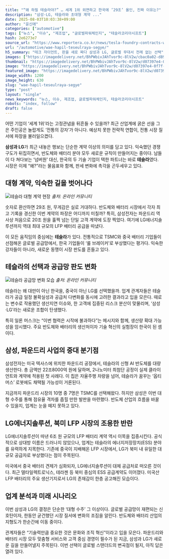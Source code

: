 ```yaml
---
title: "“왜 하필 테슬라야?” … 세계 1위 외면하고 한국에 ’29조’ 올인, 진짜 이유는?"
description: "삼성·LG, 테슬라와 초대형 계약 ..."
date: 2025-08-03T10:03:38+09:00
author: "윤신애"
categories: ["automotive"]
tags: ["뉴스", "이슈", "제조업", "글로벌파워체인지", "테슬라코리아시프트"]
hash: 2e6273e7
source_url: "https://www.reportera.co.kr/news/tesla-foundry-contracts-with-samsung/"
url: "/automotive/wae-hapil-teseulraya-segye/"
h5_summary: "테크 자이언트, 판을 새로 짜다 삼성과 LG, 글로벌 무대서 전례 없는 선택"
images: ["https://imagedelivery.net/BhPWbivJAhTvor9c-8lV2w/cbac0a02-d89e-4f95-11e1-c001e9ec1b00/public", "https://imagedelivery.net/BhPWbivJAhTvor9c-8lV2w/d07397e4-0f7f-4457-e9f5-d660d791e900/public", "https://imagedelivery.net/BhPWbivJAhTvor9c-8lV2w/6637b2e7-cfc7-43d7-41cf-73e7649d1e00/public"]
thumbnail: "https://imagedelivery.net/BhPWbivJAhTvor9c-8lV2w/d07397e4-0f7f-4457-e9f5-d660d791e900/public"
image: "https://imagedelivery.net/BhPWbivJAhTvor9c-8lV2w/d07397e4-0f7f-4457-e9f5-d660d791e900/public"
featured_image: "https://imagedelivery.net/BhPWbivJAhTvor9c-8lV2w/d07397e4-0f7f-4457-e9f5-d660d791e900/public"
image_width: 1200
image_height: 630
slug: "wae-hapil-teseulraya-segye"
type: "post"
layout: "single"
news_keywords: "뉴스, 이슈, 제조업, 글로벌파워체인지, 테슬라코리아시프트"
robots: "index, follow"
draft: false
---
```


어떤 기업이 ‘세계 1위’라는 고정관념을 뒤흔들 수 있을까? 최근 산업계에 굵은 선을 그은 주인공은 놀랍게도 ‘전통의 강자’가 아니다. 예상치 못한 전략적 연합이, 전통 시장 질서에 파장을 불러일으켰다.

**삼성과 LG**가 최근 내놓은 행보는 단순한 계약 이상의 의미를 담고 있다. 익숙했던 경쟁구도가 뒤집히면서, 반도체와 배터리 분야 모두 새로운 규칙이 만들어지는 중이다. 남들이 다 쳐다보는 ‘넘버원’ 대신, 한국의 두 기술 기업이 택한 파트너는 바로 **테슬라**였다. 시장은 이제 “왜?”라는 물음표와 함께, 판세 변화에 촉각을 곤두세우고 있다.

## 대형 계약, 익숙한 길을 벗어나다

![테슬라 대형 계약 현장](https://imagedelivery.net/BhPWbivJAhTvor9c-8lV2w/cbac0a02-d89e-4f95-11e1-c001e9ec1b00/public)
*출처: 온라인 커뮤니티*


숫자로 환산하면 29조 원, 무게감은 실로 거대하다. 반도체와 배터리 시장에서 각자 최고 기록을 경신한 이번 계약의 파장은 어디까지 미칠까? 특히, 삼성전자는 파운드리 역사상 처음으로 20조 원을 훌쩍 넘는 단일 고객 계약에 도장 찍었다. 여기에 LG에너지솔루션까지 역대 최대 규모의 LFP 배터리 공급을 따냈다.

이 모든 움직임의 중심에는 **테슬라**가 있다. 전통적으로 TSMC와 중국 배터리 기업들이 선점해온 글로벌 공급망에서, 한국 기업들이 ‘룰 브레이커’로 부상했다는 평가다. 익숙한 강자들이 아니라, 새로운 동맹이 시장 판도를 흔들고 있다.

## 테슬라의 선택과 공급망 판도 변화

![테슬라 공급망 변화 모습](https://imagedelivery.net/BhPWbivJAhTvor9c-8lV2w/6637b2e7-cfc7-43d7-41cf-73e7649d1e00/public)
*출처: 온라인 커뮤니티*


테슬라는 왜 대만이 아닌 한국을, 중국이 아닌 LG를 선택했을까. 업계 관계자들은 테슬라가 공급 일정 불확실성과 공급처 다변화를 동시에 고려한 결과라고 입을 모은다. 때로는 변수로 작용했던 생산지연 이슈와, 한 고객에 집중된 리스크 분산이 맞물리며, ‘삼성·LG’라는 새로운 조합이 탄생했다.

특히 일론 머스크는 “이번 협력은 시작에 불과하다”는 메시지와 함께, 생산량 확대 가능성을 암시했다. 주요 반도체와 배터리의 생산처이자 기술 혁신의 실험장이 한국이 된 셈이다.

## 삼성, 파운드리 사업의 중대 분기점

삼성전자는 미국 텍사스에 위치한 파운드리 공장에서, 테슬라의 신형 AI 반도체를 대량 생산한다. 총 금액만 22조8000억 원에 달하며, 2나노미터 최첨단 공정이 실제 클라이언트와 계약에 적용된 첫 사례다. 이 칩은 자율주행 차량을 넘어, 테슬라가 꿈꾸는 ‘옵티머스’ 로봇에도 채택될 가능성이 거론된다.

지금까지 파운드리 시장의 10명 중 7명은 TSMC를 선택해왔다. 하지만 삼성은 이번 대형 수주를 통해 점유율 격차를 좁힐 만한 발판을 마련했다. 반도체 산업의 흐름을 바꿀 수 있을지, 업계는 눈을 떼지 못하고 있다.

## LG에너지솔루션, 북미 LFP 시장의 조용한 반란

LG에너지솔루션이 따낸 6조 원 규모의 LFP 배터리 계약 역시 이목을 집중시킨다. 공식적으로 상대방 이름은 드러나지 않았으나, 업계는 테슬라의 에너지저장장치(ESS) 분야를 유력하게 지목한다. 기존에 중국이 지배해온 LFP 시장에서, LG가 북미 내 유일한 대규모 공급자로 부상했다는 점이 주목된다.

미국에서 중국 배터리 견제가 심화되자, LG에너지솔루션이 대체 공급처로 떠오른 것이다. 최근 델타일렉트로닉스, 테라젠 등 북미 중심의 ESS 공급계약도 이어졌다. 미국산 LFP 배터리의 주요 생산기지로서 LG의 존재감이 한층 공고해진 모습이다.

## 업계 분석과 미래 시나리오

이번 삼성과 LG의 결정은 단순한 ‘대형 수주’ 그 이상이다. 글로벌 공급망이 재편되는 신호탄이자, 한동안 굳건했던 시장 질서에 변화의 조짐을 알린다. 반도체와 배터리 산업의 지형도가 한순간에 이동 중이다.

관계자들은 “기술력만큼 중요한 것은 문화와 조직 혁신”이라고 입을 모은다. 파운드리와 배터리 시장 모두 맞춤형 서비스와 고객 중심 경영이 필수가 된 지금, 삼성과 LG가 새로운 길을 만들어낼지 주목된다. 이번 선택이 글로벌 스탠더드의 변곡점이 될지, 아직 답은 열려 있다.

